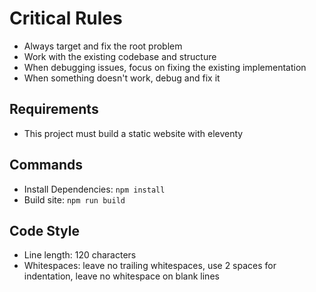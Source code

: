 # Critical Rules

- Always target and fix the root problem
- Work with the existing codebase and structure
- When debugging issues, focus on fixing the existing implementation
- When something doesn't work, debug and fix it

## Requirements

- This project must build a static website with eleventy

## Commands

- Install Dependencies: `npm install`
- Build site: `npm run build`

## Code Style

- Line length: 120 characters
- Whitespaces: leave no trailing whitespaces, use 2 spaces for indentation, leave no whitespace on blank lines
